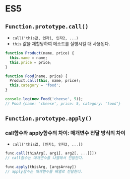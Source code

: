 # ES5

## `Function.prototype.call()`

- `call('this값, 인자1, 인자2, ...)`
- `this` 값을 재할당하여 메소드를 실행시킬 대 사용된다.

```js
function Product(name, price) {
  this.name = name;
  this.price = price;
}

function Food(name, price) {
  Product.call(this, name, price);
  this.category = 'food';
}
```

```js
console.log(new Food('cheese', 5));
// Food {name: 'cheese', price: 5, category: 'food'}
```


 ## `Function.prototype.apply()`


### call함수와 apply함수의 차이: 매개변수 전달 방식의 차이

- `call('this값, [인자1, 인자2, ...])`

```js
func.call(thisArg[, arg1[, arg2[, ...]]])
// call함수는 매개변수를 나열해서 전달한다.

func.apply(thisArg, [argsArray])
// apply함수는 매개변수를 배열로 전달한다.
```